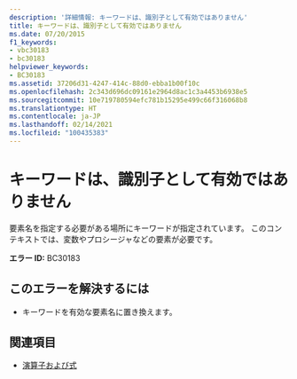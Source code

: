 ```yaml
---
description: '詳細情報: キーワードは、識別子として有効ではありません'
title: キーワードは、識別子として有効ではありません
ms.date: 07/20/2015
f1_keywords:
- vbc30183
- bc30183
helpviewer_keywords:
- BC30183
ms.assetid: 37206d31-4247-414c-88d0-ebba1b00f10c
ms.openlocfilehash: 2c343d696dc09161e2964d8ac1c3a4453b6938e5
ms.sourcegitcommit: 10e719780594efc781b15295e499c66f316068b8
ms.translationtype: HT
ms.contentlocale: ja-JP
ms.lasthandoff: 02/14/2021
ms.locfileid: "100435383"
---
```

# <a name="keyword-is-not-valid-as-an-identifier"></a>キーワードは、識別子として有効ではありません

要素名を指定する必要がある場所にキーワードが指定されています。 このコンテキストでは、変数やプロシージャなどの要素が必要です。  
  
 **エラー ID:** BC30183  
  
## <a name="to-correct-this-error"></a>このエラーを解決するには  
  
- キーワードを有効な要素名に置き換えます。  
  
## <a name="see-also"></a>関連項目

- [演算子および式](../programming-guide/language-features/operators-and-expressions/index.md)
